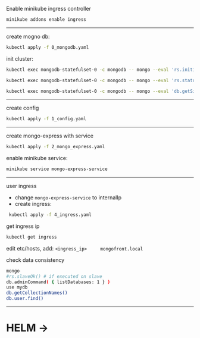 Enable minikube ingress controller
```bash
minikube addons enable ingress
```
---
create mogno db:
```bash
kubectl apply -f 0_mongodb.yaml
 ```

init cluster:
```bash
kubectl exec mongodb-statefulset-0 -c mongodb -- mongo --eval 'rs.initiate({_id: "MainRepSet", version: 1, members: [ {_id: 0, host: "mongodb-statefulset-0.mongodb-service.default.svc.cluster.local:27017"}, {_id: 1, host: "mongodb-statefulset-1.mongodb-service.default.svc.cluster.local:27017"}, {_id: 2, host: "mongodb-statefulset-2.mongodb-service.default.svc.cluster.local:27017"} ]});'
```
```bash
kubectl exec mongodb-statefulset-0 -c mongodb -- mongo --eval 'rs.status();'
```
```bash
kubectl exec mongodb-statefulset-0 -c mongodb -- mongo --eval 'db.getSiblingDB("admin").createUser({user:"myTestUser",pwd:"mySecretPassword",roles:[{role:"root",db:"admin"}]});'
```

---
create config
```bash
kubectl apply -f 1_config.yaml
```

---
create mongo-express with service
```bash
kubectl apply -f 2_mongo_express.yaml
```

enable minikube service:
```bash
minikube service mongo-express-service
```

---
user ingress
- change `mongo-express-service` to internalIp
- create ingress:
```bash
 kubectl apply -f 4_ingress.yaml
```

get ingress ip
```bash
kubectl get ingress
```
edit etc/hosts, add:  `<ingress_ip>     mongofront.local`  

check data consistency
```bash
mongo
#rs.slaveOk() # if executed on slave
db.adminCommand( { listDatabases: 1 } )
use mydb
db.getCollectionNames()
db.user.find()
```

---
# HELM ->
